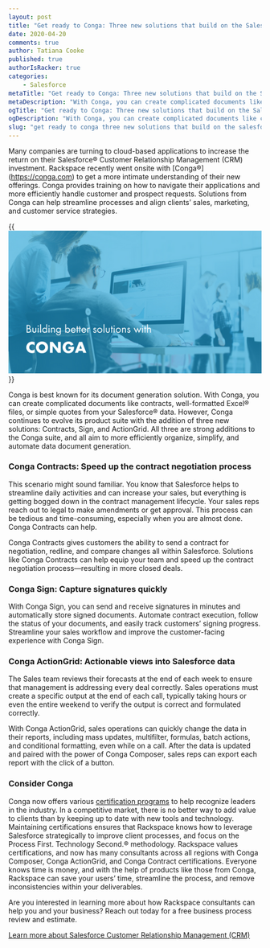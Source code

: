```yaml
---
layout: post
title: "Get ready to Conga: Three new solutions that build on the Salesforce platform"
date: 2020-04-20
comments: true
author: Tatiana Cooke
published: true
authorIsRacker: true
categories:
    - Salesforce
metaTitle: "Get ready to Conga: Three new solutions that build on the Salesforce platform"
metaDescription: "With Conga, you can create complicated documents like contracts, well-formatted Excel files, or simple quotes from your Salesforce data. "
ogTitle: "Get ready to Conga: Three new solutions that build on the Salesforce platform"
ogDescription: "With Conga, you can create complicated documents like contracts, well-formatted Excel files, or simple quotes from your Salesforce data."
slug: "get ready to conga three new solutions that build on the salesforce platform" 
---
```


Many companies are turning to cloud-based applications to increase the return on their Salesforce&reg; Customer Relationship Management (CRM) investment. Rackspace recently went onsite with [Conga&reg;] (https://conga.com) to get a more intimate understanding of their new offerings. Conga provides training on how to navigate their applications and more efficiently handle customer and prospect requests. Solutions from Conga can help streamline processes and align clients’ sales, marketing, and customer service strategies.

<!--more-->

{{<img src="photo-1.png" title="" alt="">}}

Conga is best known for its document generation solution. With Conga, you can create complicated documents like contracts, well-formatted Excel&reg; files, or simple quotes from your Salesforce&reg; data. However, Conga continues to evolve its product suite with the addition of three new solutions: Contracts, Sign, and ActionGrid. All three are strong additions to the Conga suite, and all aim to more efficiently organize, simplify, and automate data document generation.

### Conga Contracts: Speed up the contract negotiation process

This scenario might sound familiar. You know that Salesforce helps to streamline daily activities and can increase your sales, but everything is getting bogged down in the contract management lifecycle. Your sales reps reach out to legal to make amendments or get approval. This process can be tedious and time-consuming, especially when you are almost done. Conga Contracts can help.

Conga Contracts gives customers the ability to send a contract for negotiation, redline, and compare changes all within Salesforce. Solutions like Conga Contracts can help equip your team and speed up the contract negotiation process&mdash;resulting in more closed deals.

### Conga Sign: Capture signatures quickly

With Conga Sign, you can send and receive signatures in minutes and automatically store signed documents. Automate contract execution, follow the status of your documents, and easily track customers’ signing progress. Streamline your sales workflow and improve the customer-facing experience with Conga Sign.

### Conga ActionGrid: Actionable views into Salesforce data

The Sales team reviews their forecasts at the end of each week to ensure that management is addressing every deal correctly. Sales operations must create a specific output at the end of each call, typically taking hours or even the entire weekend to verify the output is correct and formulated correctly.

With Conga ActionGrid, sales operations can quickly change the data in their reports, including mass updates, multifilter, formulas, batch actions, and conditional formatting, even while on a call. After the data is updated and paired with the power of Conga Composer, sales reps can export each report with the click of a button.

### Consider Conga

Conga now offers various [certification programs](https://support.conga.com) to help recognize leaders in the industry. In a competitive market, there is no better way to add value to clients than by keeping up to date with new tools and technology. Maintaining certifications ensures that Rackspace knows how to leverage Salesforce strategically to improve client processes, and focus on the Process First. Technology Second.® methodology. Rackspace values certifications, and now has many consultants across all regions with Conga Composer, Conga ActionGrid, and Conga Contract certifications. Everyone knows time is money, and with the help of products like those from Conga, Rackspace can save your users’ time, streamline the process, and remove inconsistencies within your deliverables.

Are you interested in learning more about how Rackspace consultants can help you and your business? Reach out today for a free business process review and estimate.

<a class="cta purple" id="cta" href="https://www.rackspace.com/salesforce">Learn more about Salesforce Customer Relationship Management (CRM)</a>



